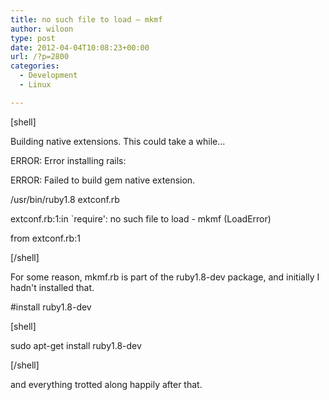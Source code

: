 ```yaml
---
title: no such file to load — mkmf
author: wiloon
type: post
date: 2012-04-04T10:08:23+00:00
url: /?p=2800
categories:
  - Development
  - Linux

---
```

[shell]
  
Building native extensions. This could take a while...
  
ERROR: Error installing rails:
	  
ERROR: Failed to build gem native extension.

/usr/bin/ruby1.8 extconf.rb
  
extconf.rb:1:in \`require': no such file to load - mkmf (LoadError)
	  
from extconf.rb:1
  
[/shell]

For some reason, mkmf.rb is part of the ruby1.8-dev package, and initially I hadn't installed that.

#install ruby1.8-dev
  
[shell]
  
sudo apt-get install ruby1.8-dev
  
[/shell]
  
and everything trotted along happily after that.
